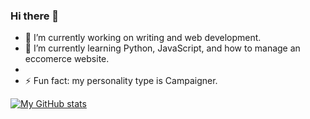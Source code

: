 ### Hi there 👋

- 🔭 I’m currently working on writing and web development.
- 🌱 I’m currently learning Python, JavaScript, and how to manage an eccomerce website.
- <!--
- 👯 I’m looking to collaborate on ...
- 🤔 I’m looking for help with ...
-->
- 💬 Ask me about web development, crochet, knitting, and Christianity.
- <!--📫 How to reach me: ... -->
- ⚡ Fun fact: my personality type is Campaigner.

[![My GitHub stats](https://github-readme-stats.vercel.app/api?username=Aspiring-Writer&show_icons=true&count_private=true&theme=synthwave)](https://github.com/anuraghazra/github-readme-stats)

